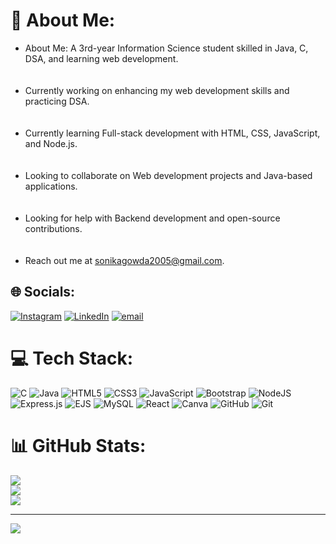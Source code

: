 # 💫 About Me:
<ul>
<li>About Me: A 3rd-year Information Science student skilled in Java, C, DSA, and learning web development.</li><br><br><li>Currently working on enhancing my web development skills and practicing DSA.</li><br><br><li>Currently learning Full-stack development with HTML, CSS, JavaScript, and Node.js.</li><br><br><li>Looking to collaborate on Web development projects and Java-based applications.</li><br><br><li>Looking for help with Backend development and open-source contributions.</li><br><br><li>Reach out me at  <a href="mailto:sonikagowda2005@gmail.com">sonikagowda2005@gmail.com</a>.</li>
</ul>

## 🌐 Socials:
[![Instagram](https://img.shields.io/badge/Instagram-%23E4405F.svg?logo=Instagram&logoColor=white)](https://instagram.com/__soni_sn) [![LinkedIn](https://img.shields.io/badge/LinkedIn-%230077B5.svg?logo=linkedin&logoColor=white)](https://linkedin.com/in/sonika-shekharegowda) [![email](https://img.shields.io/badge/Email-D14836?logo=gmail&logoColor=white)](mailto:sonikagowda2005@gmail.com) 

# 💻 Tech Stack:
![C](https://img.shields.io/badge/c-%2300599C.svg?style=flat&logo=c&logoColor=white) ![Java](https://img.shields.io/badge/java-%23ED8B00.svg?style=flat&logo=openjdk&logoColor=white) ![HTML5](https://img.shields.io/badge/html5-%23E34F26.svg?style=flat&logo=html5&logoColor=white) ![CSS3](https://img.shields.io/badge/css3-%231572B6.svg?style=flat&logo=css3&logoColor=white) ![JavaScript](https://img.shields.io/badge/javascript-%23323330.svg?style=flat&logo=javascript&logoColor=%23F7DF1E) ![Bootstrap](https://img.shields.io/badge/bootstrap-%238511FA.svg?style=flat&logo=bootstrap&logoColor=white) ![NodeJS](https://img.shields.io/badge/node.js-6DA55F?style=flat&logo=node.js&logoColor=white) ![Express.js](https://img.shields.io/badge/express.js-%23404d59.svg?style=flat&logo=express&logoColor=%2361DAFB) ![EJS](https://img.shields.io/badge/ejs-%23B4CA65.svg?style=flat&logo=ejs&logoColor=black) ![MySQL](https://img.shields.io/badge/mysql-4479A1.svg?style=flat&logo=mysql&logoColor=white) ![React](https://img.shields.io/badge/react-%2320232a.svg?style=flat&logo=react&logoColor=%2361DAFB) ![Canva](https://img.shields.io/badge/Canva-%2300C4CC.svg?style=flat&logo=Canva&logoColor=white) ![GitHub](https://img.shields.io/badge/github-%23121011.svg?style=flat&logo=github&logoColor=white) ![Git](https://img.shields.io/badge/git-%23F05033.svg?style=flat&logo=git&logoColor=white)
# 📊 GitHub Stats:
![](https://github-readme-stats.vercel.app/api?username=Sonika-gowda&theme=radical&hide_border=true&include_all_commits=false&count_private=false)<br/>
![](https://nirzak-streak-stats.vercel.app/?user=Sonika-gowda&theme=radical&hide_border=true)<br/>
![](https://github-readme-stats.vercel.app/api/top-langs/?username=Sonika-gowda&theme=radical&hide_border=true&include_all_commits=false&count_private=false&layout=compact)

---
[![](https://visitcount.itsvg.in/api?id=Sonika-gowda&icon=0&color=0)](https://visitcount.itsvg.in)

<!-- Proudly created with GPRM ( https://gprm.itsvg.in ) -->
